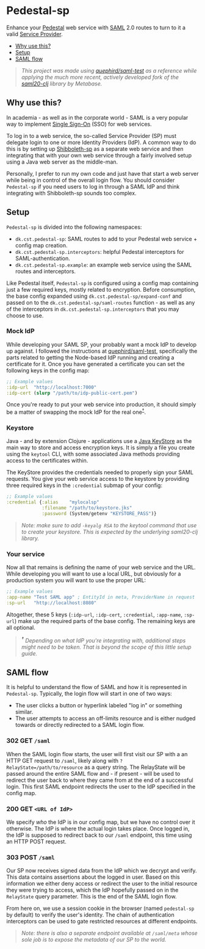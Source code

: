 Pedestal-sp
===========
Enhance your [Pedestal](https://github.com/pedestal/pedestal) web service with [SAML](https://en.wikipedia.org/wiki/Security_Assertion_Markup_Language) 2.0 routes to turn to it a valid [Service Provider](https://en.wikipedia.org/wiki/Service_provider_(SAML)).

* [Why use this?](#why-use-this)
* [Setup](#setup)
* [SAML flow](#saml-flow)

> _This project was made using [quephird/saml-test](https://github.com/quephird/saml-test) as a reference while applying the much more recent, actively developed fork of the [saml20-clj](https://github.com/metabase/saml20-clj) library by Metabase._

Why use this?
-------------
In academia - as well as in the corporate  world - SAML is a very popular way to implement [Single Sign-On](https://en.wikipedia.org/wiki/Single_sign-on) (SSO) for web services.

To log in to a web service, the so-called Service Provider (SP) must delegate login to one or more Identity Providers (IdP). A common way to do this is by setting up [Shibboleth-sp](https://wiki.shibboleth.net/confluence/display/SP3/Home) as a separate web service and then integrating that with your own web service through a fairly involved setup using a Java web server as the middle-man.

Personally, I prefer to run my own code and just have that start a web server while being in control of the overall login flow. You should consider `Pedestal-sp` if you need users to log in through a SAML IdP and think integrating with Shibboleth-sp sounds too complex.

Setup
-----
`Pedestal-sp` is divided into the following namespaces:

* `dk.cst.pedestal-sp`: SAML routes to add to your Pedestal web service + config map creation.
* `dk.cst.pedestal-sp.interceptors`: helpful Pedestal interceptors for SAML-authentication.
* `dk.cst.pedestal-sp.example`: an example web service using the SAML routes and interceptors.


Like Pedestal itself, `Pedestal-sp` is configured using a config map containing just a few required keys, mostly related to encryption. Before consumption, the base config expanded using `dk.cst.pedestal-sp/expand-conf` and passed on to the `dk.cst.pedestal-sp/saml-routes` function - as well as any of the interceptors in `dk.cst.pedestal-sp.interceptors` that you may choose to use.

### Mock IdP
While developing your SAML SP, your probably want a mock IdP to develop up against. I followed the instructions at [quephird/saml-test](
https://github.com/quephird/saml-test#getting-things-running), specifically the parts related to getting the Node-based IdP running and creating a certificate for it. Once you have generated a certificate you can set the following keys in the config map:

```clojure
;; Example values
:idp-url  "http://localhost:7000"
:idp-cert (slurp "/path/to/idp-public-cert.pem")
```

Once you're ready to put your web service into production, it should simply be a matter of swapping the mock IdP for the real one<sup>[†](#idp-caveat)</sup>.

### Keystore
Java - and by extension Clojure - applications use a [Java KeyStore](https://en.wikipedia.org/wiki/Java_KeyStore) as the main way to store and access encryption keys. It is simply a file you create using the `keytool` CLI, with some associated Java methods providing access to the certificates within.

The KeyStore provides the credentials needed to properly sign your SAML requests. You give your web service access to the keystore by providing three required keys in the `:credential` submap of your config:

```clojure
;; Example values
:credential {:alias    "mylocalsp"
             :filename "/path/to/keystore.jks"
             :password (System/getenv "KEYSTORE_PASS")}
```

> _Note: make sure to add `-keyalg RSA` to the keytool command that use to create your keystore. This is expected by the underlying saml20-clj library._ 

### Your service
Now all that remains is defining the name of your web service and the URL. While developing you will want to use a local URL, but obviously for a production system you will want to use the proper URL:

```clojure
;; Example values
:app-name "Test SAML app" ; EntityId in meta, ProviderName in request
:sp-url   "http://localhost:8080"
```

Altogether, these 5 keys (`:idp-url`, `:idp-cert`, `:credential`, `:app-name`, `:sp-url`) make up the required parts of the base config. The remaining keys are all optional.

> _<a name="idp-caveat"><sup>†</sup></a> Depending on what IdP you're integrating with, additional steps might need to be taken. That is beyond the scope of this little setup guide._

SAML flow
---------
It is helpful to understand the flow of SAML and how it is represented in `Pedestal-sp`.
Typically, the login flow will start in one of two ways:

* The user clicks a button or hyperlink labeled "log in" or something similar.
* The user attempts to access an off-limits resource and is either nudged towards or directly redirected to a SAML login flow.

### 302 GET `/saml`
When the SAML login flow starts, the user will first visit our SP with a an HTTP GET request to `/saml`, likely along with `?RelayState=/path/to/resource` as a query string. The RelayState will be passed around the entire SAML flow and - if present - will be used to redirect the user back to where they came from at the end of a successful login. This first SAML endpoint redirects the user to the IdP specified in the config map.

### 200 GET `<URL of IdP>`
We specify _who_ the IdP is in our config map, but we have no control over it otherwise. The IdP is where the actual login takes place. Once logged in, the IdP is supposed to redirect back to our `/saml` endpoint, this time using an HTTP POST request.

### 303 POST `/saml`
Our SP now receives signed data from the IdP which we decrypt and verify. This data contains assertions about the logged in user. Based on this information we either deny access or redirect the user to the initial resource they were trying to access, which the IdP hopefully passed on in the `RelayState` query parameter. This is the end of the SAML login flow.

From here on, we use a session cookie in the browser (named `pedestal-sp` by default) to verify the user's identity. The chain of authentication interceptors can be used to gate restricted resources at different endpoints.

> _Note: there is also a separate endpoint available at `/saml/meta` whose sole job is to expose the metadata of our SP to the world._
